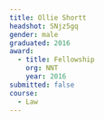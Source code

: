 ```yaml
---
title: Ollie Shortt
headshot: SNjz5gq
gender: male
graduated: 2016
award: 
  - title: Fellowship
    org: NNT
    year: 2016
submitted: false
course:
  - Law
---
```


